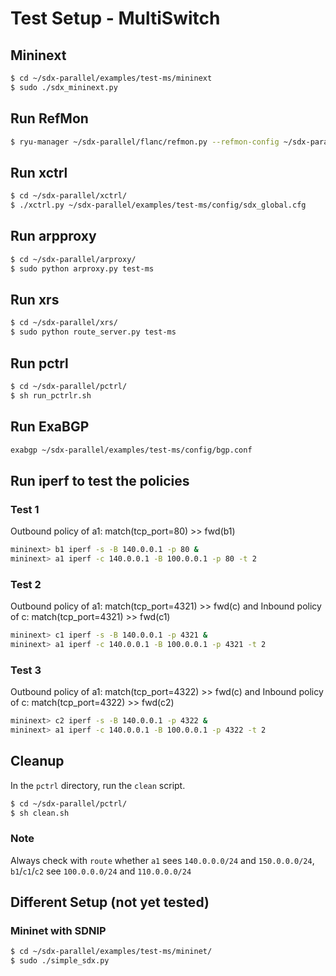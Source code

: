 # Test Setup - MultiSwitch

## Mininext
```bash
$ cd ~/sdx-parallel/examples/test-ms/mininext
$ sudo ./sdx_mininext.py
```

## Run RefMon

```bash
$ ryu-manager ~/sdx-parallel/flanc/refmon.py --refmon-config ~/sdx-parallel/examples/test-ms/config/sdx_global.cfg
```

## Run xctrl

```bash
$ cd ~/sdx-parallel/xctrl/
$ ./xctrl.py ~/sdx-parallel/examples/test-ms/config/sdx_global.cfg
```

## Run arpproxy

```bash
$ cd ~/sdx-parallel/arproxy/
$ sudo python arproxy.py test-ms
```

## Run xrs

```bash
$ cd ~/sdx-parallel/xrs/
$ sudo python route_server.py test-ms
```

## Run pctrl

```bash
$ cd ~/sdx-parallel/pctrl/
$ sh run_pctrlr.sh
```

## Run ExaBGP

```bash
exabgp ~/sdx-parallel/examples/test-ms/config/bgp.conf
```

## Run iperf to test the policies

### Test 1

Outbound policy of a1: match(tcp_port=80) >> fwd(b1)

```bash
mininext> b1 iperf -s -B 140.0.0.1 -p 80 &  
mininext> a1 iperf -c 140.0.0.1 -B 100.0.0.1 -p 80 -t 2
```

### Test 2

Outbound policy of a1: match(tcp_port=4321) >> fwd(c)
and Inbound policy of c: match(tcp_port=4321) >> fwd(c1)

```bash
mininext> c1 iperf -s -B 140.0.0.1 -p 4321 &
mininext> a1 iperf -c 140.0.0.1 -B 100.0.0.1 -p 4321 -t 2  
```

### Test 3 

Outbound policy of a1: match(tcp_port=4322) >> fwd(c)
and Inbound policy of c: match(tcp_port=4322) >> fwd(c2)

```bash
mininext> c2 iperf -s -B 140.0.0.1 -p 4322 &  
mininext> a1 iperf -c 140.0.0.1 -B 100.0.0.1 -p 4322 -t 2  
```

## Cleanup
In the `pctrl` directory, run the `clean` script. 
```bash
$ cd ~/sdx-parallel/pctrl/
$ sh clean.sh
```

### Note

Always check with ```route``` whether ```a1``` sees ```140.0.0.0/24``` and ```150.0.0.0/24```, ```b1```/```c1```/```c2``` see ```100.0.0.0/24``` and ```110.0.0.0/24```

## Different Setup (not yet tested)

### Mininet with SDNIP

```bash
$ cd ~/sdx-parallel/examples/test-ms/mininet/
$ sudo ./simple_sdx.py
```
